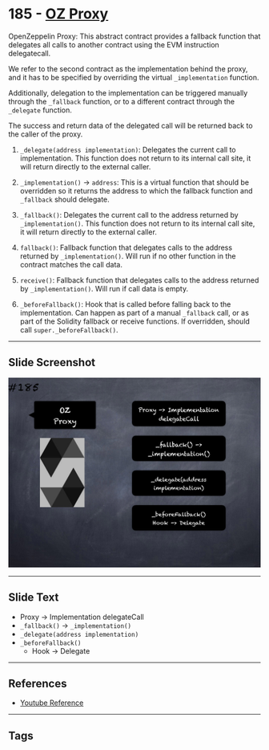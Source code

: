 # 185 - [OZ Proxy](OZ%20Proxy.md)
OpenZeppelin Proxy: This abstract contract provides a fallback function that delegates all calls to another contract using the EVM instruction delegatecall. 

We refer to the second contract as the implementation behind the proxy, and it has to be specified by overriding the virtual `_implementation` function. 

Additionally, delegation to the implementation can be triggered manually through the `_fallback` function, or to a different contract through the `_delegate` function. 

The success and return data of the delegated call will be returned back to the caller of the proxy.

1. `_delegate(address implementation)`: Delegates the current call to implementation. This function does not return to its internal call site, it will return directly to the external caller.
    
2. `_implementation()` → `address`: This is a virtual function that should be overridden so it returns the address to which the fallback function and `_fallback` should delegate.
    
3. `_fallback()`: Delegates the current call to the address returned by `_implementation()`. This function does not return to its internal call site, it will return directly to the external caller.
    
4. `fallback()`: Fallback function that delegates calls to the address returned by `_implementation()`. Will run if no other function in the contract matches the call data.
    
5. `receive()`: Fallback function that delegates calls to the address returned by `_implementation()`. Will run if call data is empty.
    
6. `_beforeFallback()`: Hook that is called before falling back to the implementation. Can happen as part of a manual `_fallback` call, or as part of the Solidity fallback or receive functions. If overridden, should call `super._beforeFallback()`.
___
## Slide Screenshot
![185.png](../../images/3.Solidity%20201/185.png)
___
## Slide Text
- Proxy -> Implementation delegateCall
- `_fallback()` ->  `_implementation()`
- `_delegate(address implementation)`
- `_beforeFallback()`
	- Hook -> Delegate
___
## References
- [Youtube Reference](https://youtu.be/0kx8M4u5980?t=363)
___
## Tags